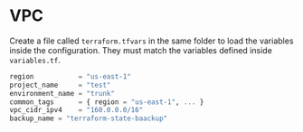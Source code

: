 # VPC
Create a file called `terraform.tfvars` in the same folder to load the variables inside the configuration.
They must match the variables defined inside `variables.tf`.

```terraform
region           = "us-east-1"
project_name     = "test"
environment_name = "trunk"
common_tags      = { region = "us-east-1", ... }
vpc_cidr_ipv4    = "160.0.0.0/16"
backup_name = "terraform-state-baackup"
```